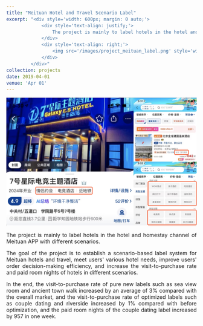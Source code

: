 ```yaml
---
title: "Meituan Hotel and Travel Scenario Label"
excerpt: "<div style='width: 600px; margin: 0 auto;'>
             <div style='text-align: justify;'>
                 The project is mainly to label hotels in the hotel and homestay channel of Meituan APP with different scenarios.
             </div>
             <div style='text-align: right;'>
                 <img src='/images/project_meituan_label.png' style='width: 600px; height: auto; display: block; margin: 0 auto;' alt='Movie Box Office Prediction System'>
             </div>
         </div>"
collection: projects
date: 2019-04-01
venue: 'Apr 01'
---
```



 
<img src='/images/project_meituan_label.png' style='width: 800px; height: auto;'>
 
<p style="text-align: justify;">The project is mainly to label hotels in the hotel and homestay channel of Meituan APP with different scenarios.</p>


<p style="text-align: justify;">The goal of the project is to establish a scenario-based label system for Meituan hotels and travel, meet users' various hotel needs, improve users' order decision-making efficiency, and increase the visit-to-purchase rate and paid room nights of hotels in different scenarios.</p>

 
<p style="text-align: justify;">In the end, the visit-to-purchase rate of pure new labels such as sea view room and ancient town walk increased by an average of 3% compared with the overall market, and the visit-to-purchase rate of optimized labels such as couple dating and riverside increased by 1% compared with before optimization, and the paid room nights of the couple dating label increased by 957 in one week.</p>


